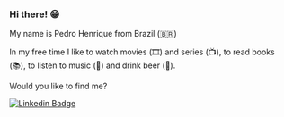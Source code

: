### Hi there! 😁

My name is Pedro Henrique from Brazil (🇧🇷)

In my free time I like to watch movies (🎞️) and series (📺), to read books (📚), to listen to music (🎵) and drink beer (🍺).

Would you like to find me?

[![Linkedin Badge](https://img.shields.io/badge/-LinkedIn-blue?style=flat-square&logo=Linkedin&logoColor=white&link=https://www.linkedin.com/in/felipefialho)](https://www.linkedin.com/in/pedrohenriquepaixaoc)


